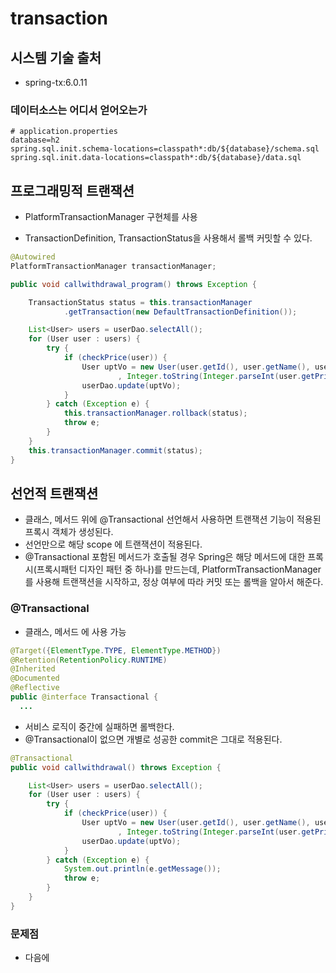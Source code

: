# transaction



## 시스템 기술 출처

- spring-tx:6.0.11



### 데이터소스는 어디서 얻어오는가

~~~properties
# application.properties
database=h2
spring.sql.init.schema-locations=classpath*:db/${database}/schema.sql
spring.sql.init.data-locations=classpath*:db/${database}/data.sql
~~~



## 프로그래밍적 트랜잭션

- PlatformTransactionManager 구현체를 사용

- TransactionDefinition, TransactionStatus을 사용해서 롤백 커밋할 수 있다.

```java
@Autowired
PlatformTransactionManager transactionManager;

public void callwithdrawal_program() throws Exception {

    TransactionStatus status = this.transactionManager
            .getTransaction(new DefaultTransactionDefinition());

    List<User> users = userDao.selectAll();
    for (User user : users) {
        try {
            if (checkPrice(user)) {
                User uptVo = new User(user.getId(), user.getName(), user.getPassword()
                        , Integer.toString(Integer.parseInt(user.getPrice()) - 10000));
                userDao.update(uptVo);
            }
        } catch (Exception e) {
            this.transactionManager.rollback(status);
            throw e;
        }
    }
    this.transactionManager.commit(status);
}
```

 

 

## 선언적 트랜잭션

- 클래스, 메서드 위에 @Transactional 선언해서 사용하면 트랜잭션 기능이 적용된 프록시 객체가 생성된다.
- 선언만으로 해당 scope 에 트랜잭션이 적용된다.
- @Transactional 포함된 메서드가 호출될 경우 Spring은 해당 메서드에 대한 프록시(프록시패턴 디자인 패턴 중 하나)를 만드는데, PlatformTransactionManager를 사용해 트랜잭션을 시작하고, 정상 여부에 따라 커밋 또는 롤백을 알아서 해준다.

 

### @Transactional

- 클래스, 메서드 에 사용 가능

~~~java
@Target({ElementType.TYPE, ElementType.METHOD})
@Retention(RetentionPolicy.RUNTIME)
@Inherited
@Documented
@Reflective
public @interface Transactional {
  ...
~~~



- 서비스 로직이 중간에 실패하면 롤백한다.
- @Transactional이 없으면 개별로 성공한 commit은 그대로 적용된다.

~~~java
@Transactional
public void callwithdrawal() throws Exception {

    List<User> users = userDao.selectAll();
    for (User user : users) {
        try {
            if (checkPrice(user)) {
                User uptVo = new User(user.getId(), user.getName(), user.getPassword()
                        , Integer.toString(Integer.parseInt(user.getPrice()) - 10000));
                userDao.update(uptVo);
            }
        } catch (Exception e) {
            System.out.println(e.getMessage());
            throw e;
        }
    }
}
~~~



### 문제점

- 다음에